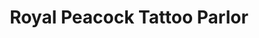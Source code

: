 ---
title: "Royal Peacock Tattoo Parlor"
url: /sacramento/royal-peacock-tattoo-parlor/
shop: Tattoo
---